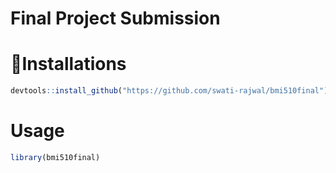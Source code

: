 # Final Project Submission

# 🎯Installations
```r
devtools::install_github("https://github.com/swati-rajwal/bmi510final")
```

# Usage
```r
library(bmi510final)

```
